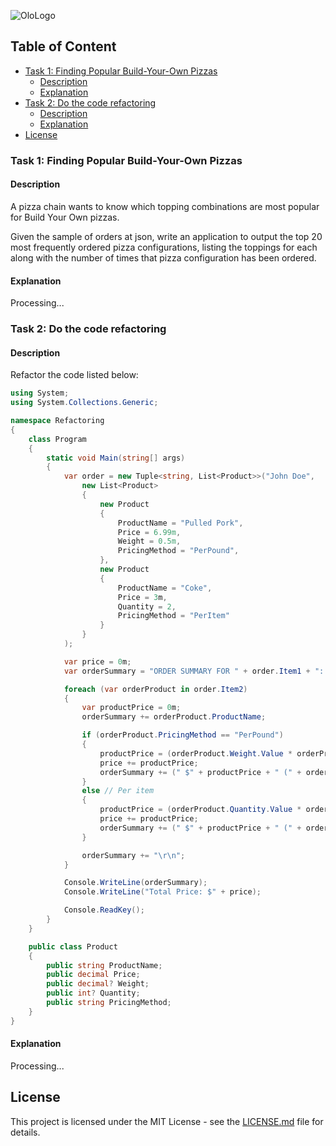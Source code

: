 ![OloLogo][OloLogo]

## Table of Content

- [Task 1: Finding Popular Build-Your-Own Pizzas](#task-1-finding-popular-build-your-own-pizzas)
  - [Description](#)
  - [Explanation](#)
- [Task 2: Do the code refactoring](#task-2-do-the-code-refactoring)
  - [Description](#)
  - [Explanation](#)
- [License](#license)

### Task 1: Finding Popular Build-Your-Own Pizzas

#### Description
A pizza chain wants to know which topping combinations are most popular for Build Your Own pizzas.

Given the sample of orders at json, write an application to output the top 20 most frequently ordered pizza configurations, listing the toppings for each along with the number of times that pizza configuration has been ordered.

#### Explanation
Processing...

### Task 2: Do the code refactoring

#### Description
Refactor the code listed below:

```csharp
using System;
using System.Collections.Generic;

namespace Refactoring
{
    class Program
    {
        static void Main(string[] args)
        {
            var order = new Tuple<string, List<Product>>("John Doe",
                new List<Product>
                {
                    new Product
                    {
                        ProductName = "Pulled Pork",
                        Price = 6.99m,
                        Weight = 0.5m,
                        PricingMethod = "PerPound",
                    },
                    new Product
                    {
                        ProductName = "Coke",
                        Price = 3m,
                        Quantity = 2,
                        PricingMethod = "PerItem"
                    }
                }
            );

            var price = 0m;
            var orderSummary = "ORDER SUMMARY FOR " + order.Item1 + ": \r\n";

            foreach (var orderProduct in order.Item2)
            {
                var productPrice = 0m;
                orderSummary += orderProduct.ProductName;

                if (orderProduct.PricingMethod == "PerPound")
                {
                    productPrice = (orderProduct.Weight.Value * orderProduct.Price);
                    price += productPrice;
                    orderSummary += (" $" + productPrice + " (" + orderProduct.Weight + " pounds at $" + orderProduct.Price + " per pound)");
                }
                else // Per item
                {
                    productPrice = (orderProduct.Quantity.Value * orderProduct.Price);
                    price += productPrice;
                    orderSummary += (" $" + productPrice + " (" + orderProduct.Quantity + " items at $" + orderProduct.Price + " each)");
                }

                orderSummary += "\r\n";
            }

            Console.WriteLine(orderSummary);
            Console.WriteLine("Total Price: $" + price);

            Console.ReadKey();
        }
    }

    public class Product
    {
        public string ProductName;
        public decimal Price;
        public decimal? Weight;
        public int? Quantity;
        public string PricingMethod;
    }
}
```

#### Explanation

Processing...

## License

This project is licensed under the MIT License - see the [LICENSE.md](LICENSE.md) file for details.

[OloLogo]: https://image.ibb.co/c5A1in/OLO.png